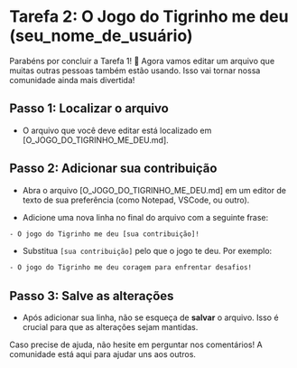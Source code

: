 # Tarefa 2: O Jogo do Tigrinho me deu (seu_nome_de_usuário)

Parabéns por concluir a Tarefa 1! 🎉 Agora vamos editar um arquivo que muitas outras pessoas também estão usando. Isso vai tornar nossa comunidade ainda mais divertida!

## Passo 1: Localizar o arquivo

- O arquivo que você deve editar está localizado em [O_JOGO_DO_TIGRINHO_ME_DEU.md].

## Passo 2: Adicionar sua contribuição

- Abra o arquivo [O_JOGO_DO_TIGRINHO_ME_DEU.md] em um editor de texto de sua preferência (como Notepad, VSCode, ou outro).

- Adicione uma nova linha no final do arquivo com a seguinte frase:

```txt
- O jogo do Tigrinho me deu [sua contribuição]!
```

- Substitua `[sua contribuição]` pelo que o jogo te deu. Por exemplo:

```txt
- O jogo do Tigrinho me deu coragem para enfrentar desafios!
```

## Passo 3: Salve as alterações

- Após adicionar sua linha, não se esqueça de **salvar** o arquivo. Isso é crucial para que as alterações sejam mantidas.

Caso precise de ajuda, não hesite em perguntar nos comentários! A comunidade está aqui para ajudar uns aos outros.
